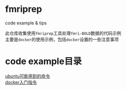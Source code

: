 # fmriprep
  code example & tips  
  
此仓库收集使用`fmriprep`工具处理`fmri-BOLD`数据的代码示例  
主要是`docker`的使用示例，包括`docker`设置的一些注意事项  

# code example目录
[ubuntu可能用到的命令](https://github.com/nitzsc-hitsz/fmriprep/blob/main/ubuntu.md)  
[docker入门指令](https://github.com/nitzsc-hitsz/fmriprep/blob/main/docker_setting.md)  
